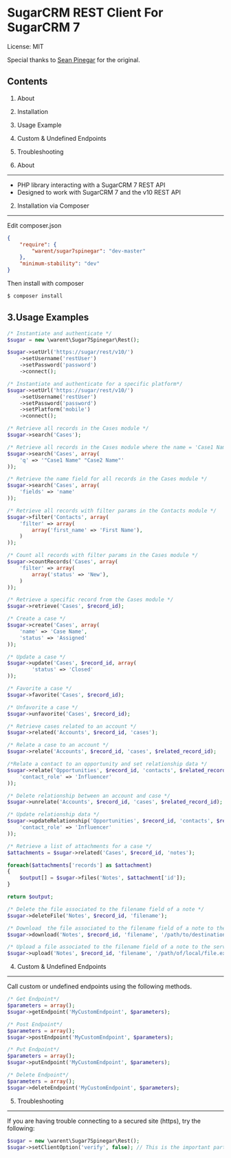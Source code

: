 SugarCRM REST Client For SugarCRM 7
=================================================

License: MIT

Special thanks to [Sean Pinegar](https://github.com/spinegar/sugarcrm7-api-wrapper-class) for the original.

Contents
--------
1. About
2. Installation
3. Usage Example
4. Custom & Undefined Endpoints
5. Troubleshooting


1. About
-------
- PHP library interacting with a SugarCRM 7 REST API
- Designed to work with SugarCRM 7 and the v10 REST API

2. Installation via Composer
----------------------------
Edit composer.json

```json
{
	"require": {
		"warent/sugar7spinegar": "dev-master"
	},
	"minimum-stability": "dev"
}
```

Then install with composer

```bash
$ composer install
```


3.Usage Examples
---------------

```php
/* Instantiate and authenticate */
$sugar = new \warent\Sugar7Spinegar\Rest();

$sugar->setUrl('https://sugar/rest/v10/')
	->setUsername('restUser')
	->setPassword('password')
	->connect();

/* Instantiate and authenticate for a specific platform*/
$sugar->setUrl('https://sugar/rest/v10/')
    ->setUsername('restUser')
    ->setPassword('password')
    ->setPlatform('mobile')
    ->connect();

/* Retrieve all records in the Cases module */
$sugar->search('Cases');

/* Retrieve all records in the Cases module where the name = 'Case1 Name' or 'Case2 Name' */
$sugar->search('Cases', array(
	'q' => '"Case1 Name" "Case2 Name"'
));

/* Retrieve the name field for all records in the Cases module */
$sugar->search('Cases', array(
	'fields' => 'name'
));

/* Retrieve all records with filter params in the Contacts module */
$sugar->filter('Contacts', array(
    'filter' => array(
        array('first_name' => 'First Name'),
    )
));

/* Count all records with filter params in the Cases module */
$sugar->countRecords('Cases', array(
    'filter' => array(
        array('status' => 'New'),
    )
));

/* Retrieve a specific record from the Cases module */
$sugar->retrieve('Cases', $record_id);

/* Create a case */
$sugar->create('Cases', array(
	'name' => 'Case Name',
	'status' => 'Assigned'
));

/* Update a case */
$sugar->update('Cases', $record_id, array(
    	'status' => 'Closed'
));

/* Favorite a case */
$sugar->favorite('Cases', $record_id);

/* Unfavorite a case */
$sugar->unfavorite('Cases', $record_id);

/* Retrieve cases related to an account */
$sugar->related('Accounts', $record_id, 'cases');

/* Relate a case to an account */
$sugar->relate('Accounts', $record_id, 'cases', $related_record_id);

/*Relate a contact to an opportunity and set relationship data */
$sugar->relate('Opportunities', $record_id, 'contacts', $related_record_id, array(
	'contact_role' => 'Influencer'
));

/* Delete relationship between an account and case */
$sugar->unrelate('Accounts', $record_id, 'cases', $related_record_id);

/* Update relationship data */
$sugar->updateRelationship('Opportunities', $record_id, 'contacts', $related_record_id, array(
	'contact_role' => 'Influencer'
));

/* Retrieve a list of attachments for a case */
$attachments = $sugar->related('Cases', $record_id, 'notes');

foreach($attachments['records'] as $attachment)
{
	$output[] = $sugar->files('Notes', $attachment['id']);
}

return $output;

/* Delete the file associated to the filename field of a note */
$sugar->deleteFile('Notes', $record_id, 'filename');

/* Download  the file associated to the filename field of a note to the server */
$sugar->download('Notes', $record_id, 'filename', '/path/to/destination.ext');

/* Upload a file associated to the filename field of a note to the server */
$sugar->upload('Notes', $record_id, 'filename', '/path/of/local/file.ext');
```

4. Custom & Undefined Endpoints
----------------------------
Call custom or undefined endpoints using the following methods.

```php
/* Get Endpoint*/
$parameters = array();
$sugar->getEndpoint('MyCustomEndpoint', $parameters);

/* Post Endpoint*/
$parameters = array();
$sugar->postEndpoint('MyCustomEndpoint', $parameters);

/* Put Endpoint*/
$parameters = array();
$sugar->putEndpoint('MyCustomEndpoint', $parameters);

/* Delete Endpoint*/
$parameters = array();
$sugar->deleteEndpoint('MyCustomEndpoint', $parameters);
```


5. Troubleshooting
----------------------------
If you are having trouble connecting to a secured site (https), try the following:

```php
$sugar = new \warent\Sugar7Spinegar\Rest();
$sugar->setClientOption('verify', false); // This is the important part
```
